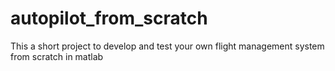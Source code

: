 # autopilot_from_scratch
 This a short project to develop and test your own flight management system from scratch in matlab
